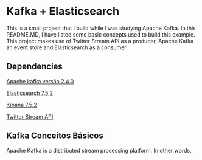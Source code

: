 # Kafka + Elasticsearch

This is a small project that I build while I was studying Apache Kafka. In this README.MD, I have listed some basic concepts used to build this example. This project makes use of Twitter Stream API as a producer, Apache Kafka an event store and Elasticsearch as a consumer.


## Dependencies

[Apache kafka versão 2.4.0](https://www.apache.org/dyn/closer.cgi?path=/kafka/2.4.0/kafka_2.11-2.4.0.tgz)

[Elasticsearch 7.5.2](https://www.elastic.co/pt/downloads/past-releases/elasticsearch-7-5-2)

[Kibana 7.5.2](https://www.elastic.co/pt/downloads/past-releases/kibana-7-5-2)

[Twitter Stream API](https://developer.twitter.com/en/docs/tutorials/consuming-streaming-data)

## Kafka Conceitos Básicos

Apache Kafka is a distributed stream processing platform. In other words,  
